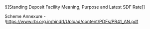 ![[Standing Deposit Facility Meaning, Purpose and Latest SDF Rate]]

Scheme Annexure - !https://www.rbi.org.in/hindi1/Upload/content/PDFs/PR41_AN.pdf

